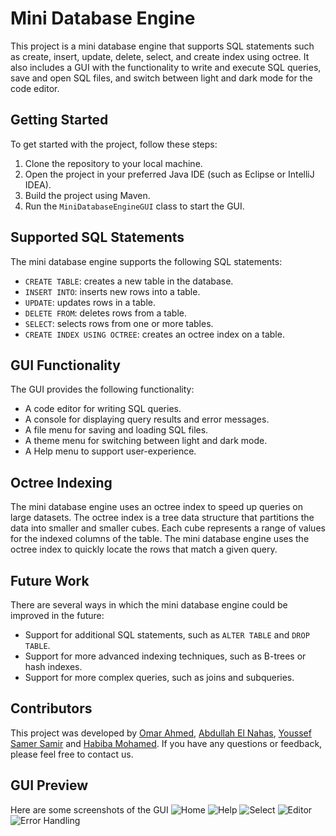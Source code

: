 # Mini Database Engine

This project is a mini database engine that supports SQL statements such as create, insert, update, delete, select, and create index using octree. It also includes a GUI with the functionality to write and execute SQL queries, save and open SQL files, and switch between light and dark mode for the code editor.

## Getting Started

To get started with the project, follow these steps:

1. Clone the repository to your local machine.
2. Open the project in your preferred Java IDE (such as Eclipse or IntelliJ IDEA).
3. Build the project using Maven.
4. Run the `MiniDatabaseEngineGUI` class to start the GUI.

## Supported SQL Statements

The mini database engine supports the following SQL statements:

- `CREATE TABLE`: creates a new table in the database.
- `INSERT INTO`: inserts new rows into a table.
- `UPDATE`: updates rows in a table.
- `DELETE FROM`: deletes rows from a table.
- `SELECT`: selects rows from one or more tables.
- `CREATE INDEX USING OCTREE`: creates an octree index on a table.

## GUI Functionality

The GUI provides the following functionality:

- A code editor for writing SQL queries.
- A console for displaying query results and error messages.
- A file menu for saving and loading SQL files.
- A theme menu for switching between light and dark mode.
- A Help menu to support user-experience.

## Octree Indexing

The mini database engine uses an octree index to speed up queries on large datasets. The octree index is a tree data structure that partitions the data into smaller and smaller cubes. Each cube represents a range of values for the indexed columns of the table. The mini database engine uses the octree index to quickly locate the rows that match a given query.

## Future Work

There are several ways in which the mini database engine could be improved in the future:

- Support for additional SQL statements, such as `ALTER TABLE` and `DROP TABLE`.
- Support for more advanced indexing techniques, such as B-trees or hash indexes.
- Support for more complex queries, such as joins and subqueries.

## Contributors
This project was developed by [Omar Ahmed](https://github.com/OMAR-AHMED-SAAD), [Abdullah El Nahas](https://github.com/AbdullahElNahas), [Youssef Samer Samir](https://github.com/YoussefSamerSamir) and [Habiba Mohamed](https://github.com/HabibaMohamedd4). If you have any questions or feedback, please feel free to contact us.

## GUI Preview

Here are some screenshots of the GUI 
![Home](https://github.com/OMAR-AHMED-SAAD/Mini-Database-Engine/assets/110069095/d3cdfa78-1d9d-4187-adee-72bcaa1ebab3)
![Help](https://github.com/OMAR-AHMED-SAAD/Mini-Database-Engine/assets/110069095/7a57fecb-56e4-4956-849c-169347001c7f)
![Select](https://github.com/OMAR-AHMED-SAAD/Mini-Database-Engine/assets/110069095/9e433604-4f68-4310-bd54-cd5fd71de89d)
![Editor](https://github.com/OMAR-AHMED-SAAD/Mini-Database-Engine/assets/110069095/0d2005ff-7dcf-452e-ad22-2fd01331bbae)
![Error Handling](https://github.com/OMAR-AHMED-SAAD/Mini-Database-Engine/assets/110069095/81854384-4492-44c5-a218-32a8ccbc9344)


